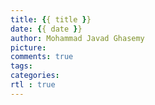 ```yaml
---
title: {{ title }}
date: {{ date }}
author: Mohammad Javad Ghasemy
picture:
comments: true
tags:
categories:
rtl : true
---
```

